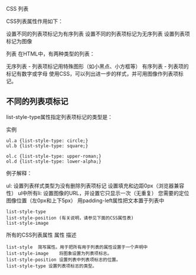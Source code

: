 CSS 列表

CSS列表属性作用如下：

设置不同的列表项标记为有序列表
设置不同的列表项标记为无序列表
设置列表项标记为图像

列表
在HTML中，有两种类型的列表：

无序列表 - 列表项标记用特殊图形（如小黑点、小方框等）
有序列表 - 列表项的标记有数字或字母
使用CSS，可以列出进一步的样式，并可用图像作列表项标记。

## 不同的列表项标记
list-style-type属性指定列表项标记的类型是：

实例
```
ul.a {list-style-type: circle;}
ul.b {list-style-type: square;}
 
ol.c {list-style-type: upper-roman;}
ol.d {list-style-type: lower-alpha;}
```

例子解释：

ul:
设置列表样式类型为没有删除列表项标记
设置填充和边距0px（浏览器兼容性）
ul中所有li:
设置图像的URL，并设置它只显示一次（无重复）
您需要的定位图像位置（左0px和上下5px）
用padding-left属性把文本置于列表中

```
list-style-type
list-style-position (有关说明，请参见下面的CSS属性表)
list-style-image
```

所有的CSS列表属性
属性	描述
```
list-style	简写属性。用于把所有用于列表的属性设置于一个声明中
list-style-image	将图象设置为列表项标志。
list-style-position	设置列表中列表项标志的位置。
list-style-type	设置列表项标志的类型。
```

